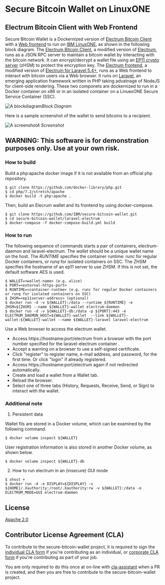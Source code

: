 # Secure Bitcoin Wallet on LinuxONE

## Electrum Bitcoin Client with Web Frontend

Secure Bitcoin Wallet is a Dockernized version of [Electrum Bitcoin Client](/electrum) 
with a [Web frontend](/laravel-electrum) to run on [IBM LinuxONE](https://developer.ibm.com/linuxone/), 
as shown in the following block diagram.
The [Electrum Bitcoin Client](/electrum), a modified version of [Electrum](https://github.com/spesmilo/electrum), runs as a JSON RPC server to maintain 
a bitcoin wallet by interacting with the bitcoin network.
It can encrypt/decrypt a wallet file using an [EP11 crypto server](https://www.ibm.com/support/knowledgecenter/en/linuxonibm/com.ibm.linux.z.lxce/lxce_stack.html) (zHSM) to protect the encryption key. 
The [Electrum frontend](/laravel-electrum), a modified version of [Electrum for Laravel 5.4+](https://github.com/AraneaDev/laravel-electrum),
runs as a Web frontend to interact with bitcoin users via a Web browser.
It runs on [Laravel](https://laravel.com/), an emerging application framework written in PHP taking advatnage of NodeJS for client-side rendering.
These two componets are dockernized to run in a Docker container on x86 or in an isolated container on a 
LinuexONE Secure Service Container (SSC).

![A blockdiagram](https://github.com/IBM/secure-bitcoin-wallet/blob/images/images/blockdiagram.png)*Block Diagram*

Here is a sample screenshot of the wallet to send bitcoins to a recipient.

![A screenshot](https://github.com/IBM/secure-bitcoin-wallet/blob/images/images/secure-bitcoin-wallet-on-ibm-linuxone.png)*A Screenshot*

## WARNING: This software is for demonstration purposes only. Use at your own risk.

### How to build

Build a php:apache docker image if it is not available from an official php repository.

```
$ git clone https://github.com/docker-library/php.git
$ cd php/7.2/stretch/apache
$ docker build -t php:apache .
```

Then, build an Elecrum wallet and its frontend by using docker-compose.

```
$ git clone https://github.com/IBM/secure-bitcoin-wallet.git
$ cd secure-bitcoin-wallet/laravel-electrum
$ docker-compose -f docker-compose-build.yml build
```

### How to run

The following sequence of commands starts a pair of containers, electrum-daemon and laravel-electrum. 
The *wallet* should be a unique wallet name on the host. The *RUNTIME* specifies the container runtime: 
*runc* for regular Docker containers, or *runq* for isolated containers on SSC. The *ZHSM*
specifies the hostname of an ep11 server to use ZHSM. If this is not set, the default software AES is used.

```
$ WALLET=<wallet-name> (e.g. alice)
$ PORT=<external-https-port>
$ RUNTIME=<container-runtme> (e.g. runc for regular Docker containers or runq for isolated containers on SSC)
$ ZHSM=<ep11server-address> (optional)
$ docker run -d -v ${WALLET}:/data --runtime ${RUNTIME} -e ZHSM=${ZHSM} --name ${WALLET}-wallet electrum-daemon
$ docker run -d -v ${WALLET}-db:/data -p ${PORT}:443 -e ELECTRUM_DAEMON_HOST=${WALLET}-wallet  --link ${WALLET}-wallet:${WALLET}-wallet --name ${WALLET}-laravel laravel-electrum
```

Use a Web browser to access the electrum wallet.

- Access https://hostname:port/electrum from a browser with the port number specified for the laravel-electrum container .
- Accept a warning on a browser to use a self-signed certificate.
- Click "register" to register name, e-mail address, and password, for the first time. Or click "login" if already registered.
- Access https://hostname:port/electrum again if not redirected automatically.
- Create and load a wallet from a Wallet tab.
- Reload the browser.
- Select one of three tabs (History, Requests, Receive, Send, or Sign) to interact with the wallet.

### Additional note

1. Persistent data

Wallet fils are stored in a Docker volume, which can be examined by the following command.

```
$ docker volume inspect ${WALLET}
```

User registration information is also stored in another Docker volume, as shown below.

```
$ docker volume inspect ${WALLET}-db
```

2. How to run electrum in an (insecure) GUI mode

```
$ xhost +
$ docker run -d -e DISPLAY=${DISPLAY} -v ${HOME}/.Xauthority:/root/.Xauthority:rw -v ${WALLET}:/data -e ELECTRUM_MODE=GUI electrum-daemon
```

## License

[Apache 2.0](https://github.com/IBM/secure-bitcoin-wallet/blob/master/LICENSE)

## Contributor License Agreement (CLA)

To contribute to the secure-bitcoin-wallet project, it is required to sign the 
[individual CLA form](https://gist.github.com/moriohara/9926f0791f1168acd7974b9dc4467e99) 
if you're contributing as an individual, or 
[corporate CLA form](https://gist.github.com/moriohara/018efe7c8b3247da3e77ddbf56f55c2e) 
if you're contributing as part of your job.

You are only required to do this once at on-line with [cla-assistant](https://github.com/cla-assistant/cla-assistant) when a PR is created, and then you are free to contribute to the secure-bitcoin-wallet project.